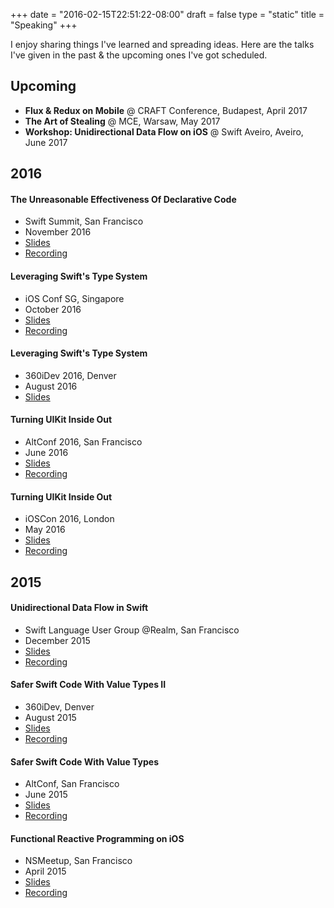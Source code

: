 +++
date = "2016-02-15T22:51:22-08:00"
draft = false
type = "static"
title = "Speaking"
+++

I enjoy sharing things I've learned and spreading ideas. Here are the talks I've given in the past & the upcoming ones I've got scheduled.

## Upcoming

- **Flux & Redux on Mobile** @ CRAFT Conference, Budapest, April 2017
- **The Art of Stealing** @ MCE, Warsaw,  May 2017
- **Workshop: Unidirectional Data Flow on iOS** @ Swift Aveiro, Aveiro, June 2017

## 2016

#### The Unreasonable Effectiveness Of Declarative Code

- Swift Summit, San Francisco
- November 2016
- [Slides](https://speakerdeck.com/benjamin_encz/the-unreasonable-effectiveness-of-declarative-code-and-the-near-future-of-programming)
- [Recording](https://www.skilled.io/u/swiftsummit/declarative-code)

#### Leveraging Swift's Type System

- iOS Conf SG, Singapore
- October 2016
- [Slides](https://speakerdeck.com/benjamin_encz/leveraging-swifts-type-system)
- [Recording](https://engineers.sg/video/leveraging-swift-s-type-system-ios-conf-sg-2016--1219)

#### Leveraging Swift's Type System

- 360iDev 2016, Denver
- August 2016
- [Slides](https://speakerdeck.com/benjamin_encz/leveraging-swifts-type-system)

#### Turning UIKit Inside Out

- AltConf 2016, San Francisco
- June 2016
- [Slides](https://speakerdeck.com/benjamin_encz/turning-uikit-inside-out)
- [Recording](https://realm.io/news/altconf-benji-encz-uikit-inside-out-declarative-programming/)

#### Turning UIKit Inside Out

- iOSCon 2016, London
- May 2016
- [Slides](https://speakerdeck.com/benjamin_encz/turning-uikit-inside-out)
- [Recording](https://skillsmatter.com/skillscasts/8179-turning-uikit-inside-out)


## 2015

#### Unidirectional Data Flow in Swift

- Swift Language User Group @Realm, San Francisco
- December 2015
- [Slides](https://speakerdeck.com/benjamin_encz/turning-uikit-inside-out)
- [Recording](https://realm.io/news/benji-encz-unidirectional-data-flow-swift/)

#### Safer Swift Code With Value Types II

- 360iDev, Denver
- August 2015
- [Slides](https://speakerdeck.com/benjamin_encz/safer-swift-code-with-value-types-ii-360idev-2015)
- [Recording](https://vimeopro.com/360conferences/360idev-2015/video/137543393)

#### Safer Swift Code With Value Types

- AltConf, San Francisco
- June 2015
- [Slides](https://speakerdeck.com/benjamin_encz/safer-swift-code-with-value-types-i-altconf-2015)
- [Recording](https://realm.io/news/altconf-benjamin-encz-safer-swift-code-with-value-types/)

#### Functional Reactive Programming on iOS

- NSMeetup, San Francisco
- April 2015
- [Slides](https://speakerdeck.com/benjamin_encz/functional-reactive-programming-on-ios)
- [Recording](https://www.youtube.com/watch?v=I6mXJwFQ1YY)